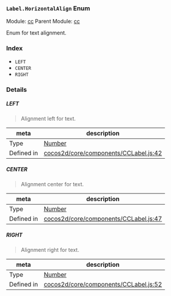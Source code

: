 ### `Label.HorizontalAlign` Enum



Module: [cc](../modules/cc.md)
Parent Module: [cc](../modules/cc.md)


Enum for text alignment.


### Index
  - `LEFT`
  - `CENTER`
  - `RIGHT`

### Details


##### LEFT

> Alignment left for text.

| meta | description |
|------|-------------|
| Type | <a href="https://developer.mozilla.org/en/JavaScript/Reference/Global_Objects/Number" class="crosslink external" target="_blank">Number</a> |
| Defined in | [cocos2d/core/components/CCLabel.js:42](https://github.com/cocos-creator/engine/blob/b4415d3f111db35eb92e588d63bcb560003ea469/cocos2d/core/components/CCLabel.js#L42) |



##### CENTER

> Alignment center for text.

| meta | description |
|------|-------------|
| Type | <a href="https://developer.mozilla.org/en/JavaScript/Reference/Global_Objects/Number" class="crosslink external" target="_blank">Number</a> |
| Defined in | [cocos2d/core/components/CCLabel.js:47](https://github.com/cocos-creator/engine/blob/b4415d3f111db35eb92e588d63bcb560003ea469/cocos2d/core/components/CCLabel.js#L47) |



##### RIGHT

> Alignment right for text.

| meta | description |
|------|-------------|
| Type | <a href="https://developer.mozilla.org/en/JavaScript/Reference/Global_Objects/Number" class="crosslink external" target="_blank">Number</a> |
| Defined in | [cocos2d/core/components/CCLabel.js:52](https://github.com/cocos-creator/engine/blob/b4415d3f111db35eb92e588d63bcb560003ea469/cocos2d/core/components/CCLabel.js#L52) |


